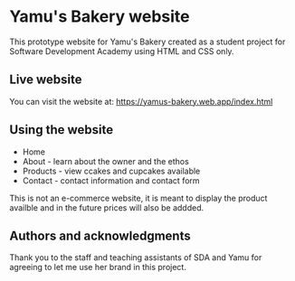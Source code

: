 # Yamu's Bakery website

This prototype website for Yamu's Bakery created as a student project for Software Development Academy using HTML and CSS only.

## Live website

You can visit the website at: https://yamus-bakery.web.app/index.html

## Using the website

<ul>
<li>Home</li>
<li>About - learn about the owner and the ethos</li>
<li>Products - view ccakes and cupcakes available</li>
<li>Contact - contact information and contact form</li>
</ul>


This is not an e-commerce website, it is meant to display the product availble and in the future prices will also be addded.
## Authors and acknowledgments

Thank you to the staff and teaching assistants of SDA and Yamu for agreeing to let me use her brand in this project.

